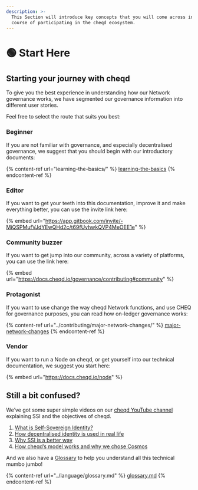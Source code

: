 ```yaml
---
description: >-
  This Section will introduce key concepts that you will come across in the
  course of participating in the cheqd ecosystem.
---
```


# 🟢 Start Here

## Starting your journey with cheqd

To give you the best experience in understanding how our Network governance works, we have segmented our governance information into different user stories.

Feel free to select the route that suits you best:

### Beginner

If you are not familiar with governance, and especially decentralised governance, we suggest that you should begin with our introductory documents:

{% content-ref url="learning-the-basics/" %}
[learning-the-basics](learning-the-basics/)
{% endcontent-ref %}

###

### Editor

If you want to get your teeth into this documentation, improve it and make everything better, you can use the invite link here:

{% embed url="https://app.gitbook.com/invite/-MiQSPMufVJdYEwQHd2c/t69fUvhwkQVP4MeOEE1e" %}

###

### Community buzzer

If you want to get jump into our community, across a variety of platforms, you can use the link here:

{% embed url="https://docs.cheqd.io/governance/contributing#community" %}

###

### Protagonist

If you want to use change the way cheqd Network functions, and use CHEQ for governance purposes, you can read how on-ledger governance works:

{% content-ref url="../contributing/major-network-changes/" %}
[major-network-changes](../contributing/major-network-changes/)
{% endcontent-ref %}

###

### Vendor

If you want to run a Node on cheqd, or get yourself into our technical documentation, we suggest you start here:

{% embed url="https://docs.cheqd.io/node" %}

## Still a bit confused?

We’ve got some super simple videos on our [cheqd YouTube channel](https://www.youtube.com/channel/UCBUGvvH6t3BAYo5u41hJPzw) explaining SSI and the objectives of cheqd.

1. [What is Self-Sovereign Identity?](https://www.youtube.com/watch?v=z9f36Sh4CFM)
2. [How decentralised identity is used in real life](https://www.youtube.com/watch?v=sX38IhG7OpA)
3. [Why SSI is a better way](https://www.youtube.com/watch?v=qObhY0SGsFY)
4. [How cheqd’s model works and why we chose Cosmos](https://www.youtube.com/watch?v=KAxNUfJ75LI)

And we also have a [Glossary](https://docs.cheqd.io/governance/terminology-and-glossary/glossary) to help you understand all this technical mumbo jumbo!

{% content-ref url="../language/glossary.md" %}
[glossary.md](../language/glossary.md)
{% endcontent-ref %}
